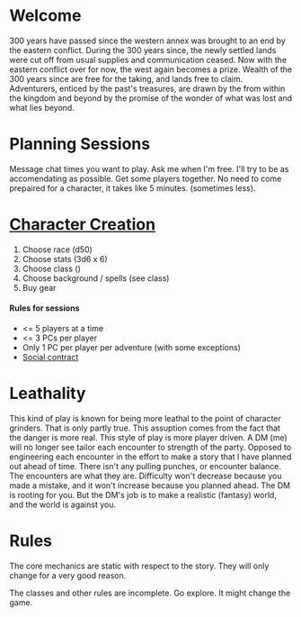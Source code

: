 # Welcome

300 years have passed since the western annex was brought to an end by the
eastern conflict.  During the 300 years since, the newly settled lands were cut
off from usual supplies and communication ceased.  Now with the eastern
conflict over for now, the west again becomes a prize.  Wealth of the 300 years
since are free for the taking, and lands free to claim.  Adventurers, enticed
by the past's treasures, are drawn by the from within the kingdom and beyond by
the promise of the wonder of what was lost and what lies beyond. 

# Planning Sessions
Message chat times you want to play. 
Ask me when I'm free. I'll try to be as accomendating as possible.
Get some players together. 
No need to come prepaired for a character, it takes like 5 minutes.
(sometimes less).

# [Character Creation](charactercreation/)
1. Choose race (d50)
2. Choose stats (3d6 x 6)
3. Choose class ()
4. Choose background / spells (see class)
5. Buy gear


#### Rules for sessions
- <= 5 players at a time
- <= 3 PCs per player
- Only 1 PC per player per adventure (with some exceptions)
- [Social contract](socialcontract.md)


# Leathality

This kind of play is known for being more leathal to the point of character
grinders.
That is only partly true. 
This assuption comes from the fact that the danger is more real.
This style of play is more player driven.
A DM (me) will no longer see tailor each encounter to strength of the party.
Opposed to engineering each encounter in the effort to make a story that I have
planned out ahead of time. 
There isn't any pulling punches, or encounter balance. 
The encounters are what they are. 
Difficulty won't decrease because you made a mistake, and it won't increase
because you planned ahead. 
The DM is rooting for you.
But the DM's job is to make a realistic (fantasy) world, and the world is
against you.

# Rules

The core mechanics are static with respect to the story. 
They will only change for a very good reason.

The classes and other rules are incomplete.
Go explore. It might change the game. 
